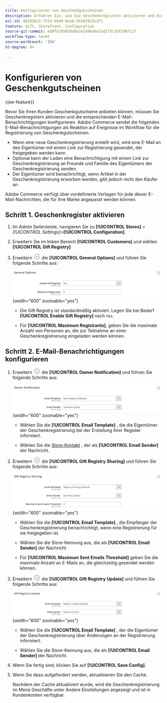 ```yaml
---
title: Konfigurieren von Geschenkgutscheinen
description: Erfahren Sie, wie Sie Geschenkregistern aktivieren und die entsprechenden E-Mail-Benachrichtigungen konfigurieren.
exl-id: 48193621-731d-4640-8ea8-5b201915cdf1
feature: Gift, Storefront, Configuration
source-git-commit: eb0fe395020dbe2e2496aba13d2f5c2bf2d0fc27
workflow-type: tm+mt
source-wordcount: '356'
ht-degree: 0%

---
```


# Konfigurieren von Geschenkgutscheinen

{{ee-feature}}

Bevor Sie Ihren Kunden Geschenkgutscheine anbieten können, müssen Sie Geschenkregistern aktivieren und die entsprechenden E-Mail-Benachrichtigungen konfigurieren. Adobe Commerce sendet die folgenden E-Mail-Benachrichtigungen als Reaktion auf Ereignisse im Workflow für die Registrierung von Geschenkgutscheinen.

- Wenn eine neue Geschenkregistrierung erstellt wird, wird eine E-Mail an den Eigentümer mit einem Link zur Registrierung gesendet, der freigegeben werden kann.
- Optional kann der Laden eine Benachrichtigung mit einem Link zur Geschenkregistrierung an Freunde und Familie des Eigentümers der Geschenkregistrierung senden.
- Der Eigentümer wird benachrichtigt, wenn Artikel in der Geschenkregistrierung erworben werden, gibt jedoch nicht den Käufer an.

Adobe Commerce verfügt über vordefinierte Vorlagen für jede dieser E-Mail-Nachrichten, die für Ihre Marke angepasst werden können.

## Schritt 1. Geschenkregister aktivieren

1. Im _Admin_ Seitenleiste, navigieren Sie zu **[!UICONTROL Stores]** > _[!UICONTROL Settings]_>**[!UICONTROL Configuration]**.

1. Erweitern Sie im linken Bereich **[!UICONTROL Customers]** und wählen **[!UICONTROL Gift Registry]**

1. Erweitern ![Erweiterungsauswahl](../assets/icon-display-expand.png) die **[!UICONTROL General Options]** und führen Sie folgende Schritte aus:

   ![Kundenkonfiguration - Geschenkregistrierung - Allgemein](../configuration-reference/customers/assets/gift-registry-general-options.png){width="600" zoomable="yes"}

   - Die Gift Registry ist standardmäßig aktiviert. Legen Sie bei Bedarf **[!UICONTROL Enable Gift Registry]** nach `Yes`.

   - Für **[!UICONTROL Maximum Registrants]**, geben Sie die maximale Anzahl von Personen an, die zur Teilnahme an einer Geschenkregistrierung eingeladen werden können.

## Schritt 2. E-Mail-Benachrichtigungen konfigurieren

1. Erweitern ![Erweiterungsauswahl](../assets/icon-display-expand.png) die **[!UICONTROL Owner Notification]** und führen Sie folgende Schritte aus:

   ![Kundenkonfiguration - Benachrichtigung des Eigentümers der Geschenkregistrierung](../configuration-reference/customers/assets/gift-registry-owner-notification.png){width="600" zoomable="yes"}

   - Wählen Sie die **[!UICONTROL Email Template]** , die die Eigentümer der Geschenkregistrierung bei der Erstellung ihrer Register informiert.

   - Wählen Sie die [Store-Kontakt](../getting-started/store-details.md#store-email-addresses) , der als **[!UICONTROL Email Sender]** der Nachricht.

1. Erweitern ![Erweiterungsauswahl](../assets/icon-display-expand.png) die **[!UICONTROL Gift Registry Sharing]** und führen Sie folgende Schritte aus:

   ![Kundenkonfiguration - Freigabe von Geschenkregistern](../configuration-reference/customers/assets/gift-registry-gift-registry-sharing.png){width="600" zoomable="yes"}

   - Wählen Sie die **[!UICONTROL Email Template]** , die Empfänger der Geschenkregistrierung benachrichtigt, wenn eine Registrierung für sie freigegeben ist.

   - Wählen Sie die Store-Kennung aus, die als **[!UICONTROL Email Sender]** der Nachricht.

   - Für **[!UICONTROL Maximum Sent Emails Threshold]** geben Sie die maximale Anzahl an E-Mails an, die gleichzeitig gesendet werden können.

1. Erweitern ![Erweiterungsauswahl](../assets/icon-display-expand.png) die **[!UICONTROL Gift Registry Update]** und führen Sie folgende Schritte aus:

   ![Kundenkonfiguration - Aktualisierung der Geschenkregistrierung](../configuration-reference/customers/assets/gift-registry-gift-registry-update.png){width="600" zoomable="yes"}

   - Wählen Sie die **[!UICONTROL Email Template]** , der die Eigentümer der Geschenkregistrierung über Änderungen an der Registrierung informiert.

   - Wählen Sie die Store-Kennung aus, die als **[!UICONTROL Email Sender]** der Nachricht.

1. Wenn Sie fertig sind, klicken Sie auf **[!UICONTROL Save Config]**.

1. Wenn Sie dazu aufgefordert werden, aktualisieren Sie den Cache.

   Nachdem der Cache aktualisiert wurde, wird die Geschenkregistrierung im Menü Geschäfte unter Andere Einstellungen angezeigt und ist in Kundenkonten verfügbar.
